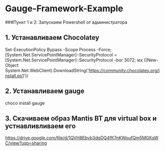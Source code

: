 # Gauge-Framework-Example

###Пункт 1 и 2: Запускаем Powershell от администратора
## 1. Устанавливаем Chocolatey
Set-ExecutionPolicy Bypass -Scope Process -Force; [System.Net.ServicePointManager]::SecurityProtocol = [System.Net.ServicePointManager]::SecurityProtocol -bor 3072; iex ((New-Object System.Net.WebClient).DownloadString('https://community.chocolatey.org/install.ps1'))

## 2. Устанавливаем gauge
choco install gauge

## 3. Скачиваем образ Mantis BT для virtual box и устнавливливаем его
https://drive.google.com/file/d/1QVH8Ebvb3dqDQ4fK7nKWoufQm5MGKsWC/view?usp=sharing

